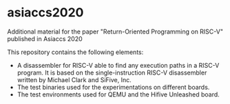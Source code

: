 # asiaccs2020
Additional material for the paper "Return-Oriented Programming on RISC-V" published in Asiaccs 2020

This repository contains the following elements:
- A disassembler for RISC-V able to find any execution paths in a RISC-V program. It is based on the single-instruction RISC-V disassembler written by Michael Clark and SiFive, Inc. 
- The test binaries used for the experimentations on different boards.
- The test environments used for QEMU and the Hifive Unleashed board.
